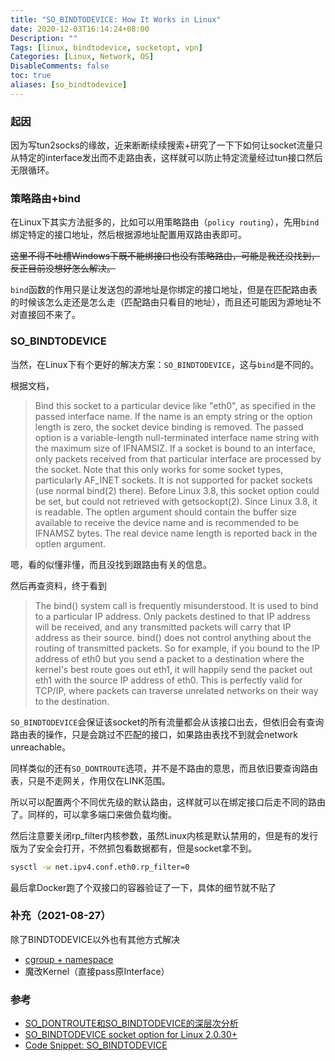 ```yaml
---
title: "SO_BINDTODEVICE: How It Works in Linux"
date: 2020-12-03T16:14:24+08:00
Description: ""
Tags: [linux, bindtodevice, socketopt, vpn]
Categories: [Linux, Network, OS]
DisableComments: false
toc: true
aliases: [so_bindtodevice]
---
```


### 起因

因为写tun2socks的缘故，近来断断续续搜索+研究了一下下如何让socket流量只从特定的interface发出而不走路由表，这样就可以防止特定流量经过tun接口然后无限循环。

### 策略路由+bind

在Linux下其实方法挺多的，比如可以用策略路由（`policy routing`），先用`bind`绑定特定的接口地址，然后根据源地址配置用双路由表即可。

~~这里不得不吐槽Windows下既不能绑接口也没有策略路由，可能是我还没找到，反正目前没想好怎么解决。~~

`bind`函数的作用只是让发送包的源地址是你绑定的接口地址，但是在匹配路由表的时候该怎么走还是怎么走（匹配路由只看目的地址），而且还可能因为源地址不对直接回不来了。

### SO_BINDTODEVICE

当然，在Linux下有个更好的解决方案：`SO_BINDTODEVICE`，这与`bind`是不同的。

根据文档，

> Bind this socket to a particular device like "eth0", as specified in the passed interface name. If the name is an empty string or the option length is zero, the socket device binding is removed. The passed option is a variable-length null-terminated interface name string with the maximum size of IFNAMSIZ. If a socket is bound to an interface, only packets received from that particular interface are processed by the socket. Note that this only works for some socket types, particularly AF_INET sockets. It is not supported for packet sockets (use normal bind(2) there).
> Before Linux 3.8, this socket option could be set, but could not retrieved with getsockopt(2). Since Linux 3.8, it is readable. The optlen argument should contain the buffer size available to receive the device name and is recommended to be IFNAMSZ bytes. The real device name length is reported back in the optlen argument.

嗯，看的似懂非懂，而且没找到跟路由有关的信息。

然后再查资料，终于看到

> The bind() system call is frequently misunderstood. It is used to bind to a particular IP address. Only packets destined to that IP address will be received, and any transmitted packets will carry that IP address as their source. bind() does not control anything about the routing of transmitted packets. So for example, if you bound to the IP address of eth0 but you send a packet to a destination where the kernel's best route goes out eth1, it will happily send the packet out eth1 with the source IP address of eth0. This is perfectly valid for TCP/IP, where packets can traverse unrelated networks on their way to the destination.

`SO_BINDTODEVICE`会保证该socket的所有流量都会从该接口出去，但依旧会有查询路由表的操作，只是会跳过不匹配的接口，如果路由表找不到就会network unreachable。

同样类似的还有`SO_DONTROUTE`选项，并不是不路由的意思，而且依旧要查询路由表，只是不走网关，作用仅在LINK范围。

所以可以配置两个不同优先级的默认路由，这样就可以在绑定接口后走不同的路由了。同样的，可以拿多端口来做负载均衡。

然后注意要关闭rp_filter内核参数，虽然Linux内核是默认禁用的，但是有的发行版为了安全会打开，不然抓包看数据都有，但是socket拿不到。

```sh
sysctl -w net.ipv4.conf.eth0.rp_filter=0
```

最后拿Docker跑了个双接口的容器验证了一下，具体的细节就不贴了

### 补充（2021-08-27）

除了BINDTODEVICE以外也有其他方式解决

- [cgroup + namespace](https://www.wireguard.com/netns/)
- 魔改Kernel（直接pass原Interface）

### 参考

- [SO_DONTROUTE和SO_BINDTODEVICE的深层次分析][1]
- [SO_BINDTODEVICE socket option for Linux 2.0.30+][2]
- [Code Snippet: SO_BINDTODEVICE][3]

[1]: https://blog.51cto.com/dog250/1271769
[2]: http://ftp.slackware-brasil.com.br/slackware-3.5/docs/linux-2.0.34/networking/so_bindtodevice.txt
[3]: https://codingrelic.geekhold.com/2009/10/code-snippet-sobindtodevice.html
